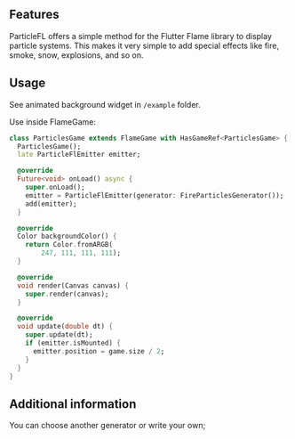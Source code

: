 <!--
This README describes the package. If you publish this package to pub.dev,
this README's contents appear on the landing page for your package.

For information about how to write a good package README, see the guide for
[writing package pages](https://dart.dev/guides/libraries/writing-package-pages).

For general information about developing packages, see the Dart guide for
[creating packages](https://dart.dev/guides/libraries/create-library-packages)
and the Flutter guide for
[developing packages and plugins](https://flutter.dev/developing-packages).
-->


## Features

ParticleFL offers a simple method for the Flutter Flame library to display particle systems. 
This makes it very simple to add special effects like fire, smoke, snow, explosions, and so on.

<!-- ## Getting started

TODO: List prerequisites and provide or point to information on how to
start using the package. -->

## Usage

See animated background widget in
 `/example` folder.


Use inside FlameGame:
```dart
class ParticlesGame extends FlameGame with HasGameRef<ParticlesGame> {
  ParticlesGame();
  late ParticleFlEmitter emitter;

  @override
  Future<void> onLoad() async {
    super.onLoad();
    emitter = ParticleFlEmitter(generator: FireParticlesGenerator());
    add(emitter);
  }

  @override
  Color backgroundColor() {
    return Color.fromARGB(
        247, 111, 111, 111); 
  }

  @override
  void render(Canvas canvas) {
    super.render(canvas);
  }

  @override
  void update(double dt) {
    super.update(dt);
    if (emitter.isMounted) {
      emitter.position = game.size / 2;
    }
  }
}
```

## Additional information

You can choose another generator or write your own;
